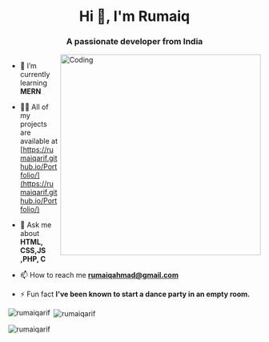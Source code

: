 
<h1 align="center">Hi 👋, I'm Rumaiq</h1>
<h3 align="center">A passionate developer from India</h3>
<img align="right" alt="Coding" width="400" src="https://imgs.search.brave.com/2WEDKSId23C2oQ1Bpbg0uPByvnw44Qw8i8MBKyWIerc/rs:fit:860:0:0/g:ce/aHR0cHM6Ly9yYXcu/Z2l0aHVidXNlcmNv/bnRlbnQuY29tL1Ro/ZUR1ZGVUaGF0Q29k/ZS9UaGVEdWRlVGhh/dENvZGUvbWFzdGVy/L0Fzc2V0cy9EZXZl/bG9wZXIuZ2lm.gif">

<p align="left"> <a href="https://twitter.com/" target="blank"><img src="https://img.shields.io/twitter/follow/?logo=twitter&style=for-the-badge" alt="" /></a> </p>

- 🌱 I’m currently learning **MERN**

- 👨‍💻 All of my projects are available at [https://rumaiqarif.github.io/Portfolio/](https://rumaiqarif.github.io/Portfolio/)

- 💬 Ask me about **HTML, CSS,JS ,PHP, C**

- 📫 How to reach me **rumaiqahmad@gmail.com**

- ⚡ Fun fact **I've been known to start a dance party in an empty room.**


<p><img align="left" src="https://github-readme-stats.vercel.app/api/top-langs?username=rumaiqarif&show_icons=true&locale=en&layout=compact" alt="rumaiqarif" /></p>

<p>&nbsp;<img align="center" src="https://github-readme-stats.vercel.app/api?username=rumaiqarif&show_icons=true&locale=en" alt="rumaiqarif" /></p>

<p><img align="center" src="https://github-readme-streak-stats.herokuapp.com/?user=rumaiqarif&" alt="rumaiqarif" /></p>
